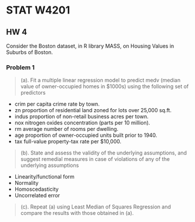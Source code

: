 # STAT W4201

## HW 4

Consider the Boston dataset, in R library MASS, on Housing Values in Suburbs of Boston.

### Problem 1

> (a). Fit a multiple linear regression model to predict medv (median value of owner-occupied homes in $1000s) using the following set of predictors
- crim per capita crime rate by town.
- zn proportion of residential land zoned for lots over 25,000 sq.ft.
- indus proportion of non-retail business acres per town.
- nox nitrogen oxides concentration (parts per 10 million).    
- rm average number of rooms per dwelling.    
- age proportion of owner\-occupied units built prior to 1940.    
- tax full\-value property\-tax rate per $10,000.    

> (b). State and assess the validity of the underlying assumptions, 
and suggest remedial measures in case of violations of any of the underlying assumptions
- Linearity/functional form
- Normality
- Homoscedasticity
- Uncorrelated error

> (c). Repeat (a) using Least Median of Squares Regression and compare the results with those obtained in (a).


